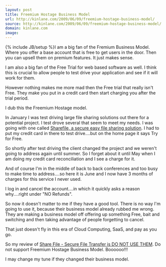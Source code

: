 ```yaml
---
layout: post
title: Freemium Hostage Business Model
url: http://kinlane.com/2009/06/09/freemium-hostage-business-model/
source: http://kinlane.com/2009/06/09/freemium-hostage-business-model/
domain: kinlane.com
image: 
---
```

{% include JB/setup %}I am a big fan of the Fremium Business Model. Where you offer a base account that is free to get users in the door. Then you can upsell them on premium features. It just makes sense.<p></p>
I am also a big fan of the Free Trial for web based software as well. I think this is crucial to allow people to test drive your application and see if it will work for them.<p></p>
However nothing makes me more mad then the Free trial that really isn't Free. They make you put in a credit card then start charging you after the trial period.<p></p>
I dub this the Freemium Hostage model.<p></p>
In January I was test driving large file sharing solutions out there for a potential project. I test drove several that seem to meet my needs. I was going with one called <a href="http://www.sharefile.com/">Sharefile, a secure easy file sharing solution</a>. I had to put my credit card in there to test drive....but on the home page it says Try for Free.<p></p>
So shortly after test driving the client changed the project and we weren't going to address again until summer. So I forget about it until May when I am doing my credit card reconciliation and I see a charge for it.<p></p>
And of course I'm in the middle of back to back conferences and too busy to make time to address....so here it is June and I now have 3 months of charges for this service I never used.<p></p>
I log in and cancel the account....in which it quickly asks a reason why....right under "NO Refunds".<p></p>
So now it doesn't matter to me if they have a good tool. There is no way I'm going to use it, because their business model already rubbed me wrong. They are making a business model off offering up something Free, bait and switching and then taking advantage of people forgetting to cancel.<p></p>
That just doesn't fly in this era of Cloud Computing, SaaS, and pay as you go.<p></p>
So my review of <a href="http://www.sharefile.com/">Share File - Secure File Transfer is DO NOT USE THEM</a>. Do not support Freemium Hostage Business Model. Boooooo!!!<p></p>
I may change my tune if they changed their business model.